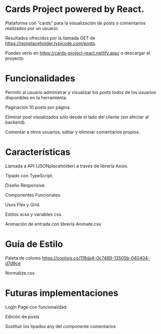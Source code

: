 # Cards Project powered by React.

Plataforma con “cards” para la visualización de posts o comentarios realizados por un usuario.

Resultados ofrecidos por la llamada GET de https://jsonplaceholder.typicode.com/posts.

Puedes verlo en https://cards-project-react.netlify.app/ o descargar el proyecto
# Funcionalidades

Permitir al usuario administrar y visualizar los posts todos de los usuarios disponibles en la herramienta.

Paginación 10 posts por página.

Eliminar post visualizados sólo desde el lado del cliente (sin afectar al backend).

Comentar a otros usuarios, editar y eliminar comentarios propios.

# Características

Llamada a API (JSONplaceholder) a través de librería Axios.

Tipado con TypeScript.

Diseño Responsive.

Componentes Funcionales.

Usos Flex y Grid.

Estilos scss y variables css.

Animación de entrada con librería Animate.css

# Guía de Estilo

Paleta de colores https://coolors.co/119da4-0c7489-13505b-040404-d7d9ce

Normalize.css

# Futuras implementaciones

Login Page con funcionalidad

Edición de posts

Sustituir los tipados any del componente comentarios

